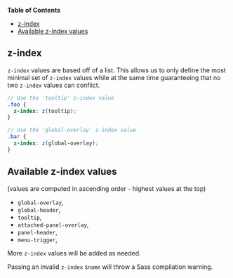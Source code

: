 <!-- START doctoc generated TOC please keep comment here to allow auto update -->
<!-- DON'T EDIT THIS SECTION, INSTEAD RE-RUN doctoc TO UPDATE -->
**Table of Contents**

- [z-index](#z-index)
- [Available z-index values](#available-z-index-values)

<!-- END doctoc generated TOC please keep comment here to allow auto update -->

## z-index

`z-index` values are based off of a list. This allows us to only define the most minimal set
of `z-index` values while at the same time guaranteeing that no two `z-index` values can conflict.

```scss
// Use the 'tooltip' z-index value
.foo {
  z-index: z(tooltip);
}

// Use the 'global-overlay' z-index value
.bar {
  z-index: z(global-overlay);
}
```

## Available z-index values

(values are computed in ascending order - highest values at the top)

- `global-overlay`,
- `global-header`,
- `tooltip`,
- `attached-panel-overlay`,
- `panel-header`,
- `menu-trigger`,

More `z-index` values will be added as needed.

Passing an invalid `z-index` `$name` will throw a Sass compilation warning.
